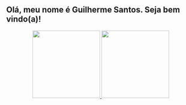 ## Olá, meu nome é Guilherme Santos. Seja bem vindo(a)!

<div align="center">
  <a href="https://github.com/guisaoliv">
  <img height="180em" src="https://github-readme-stats.vercel.app/api?username=guisaoliv&show_icons=true&theme=dark&include_all_commits=true&count_private=true"/>
  <img height="180em" src="https://github-readme-stats.vercel.app/api/top-langs/?username=guisaoliv&layout=compact&langs_count=7&theme=dark"/>
</div>

